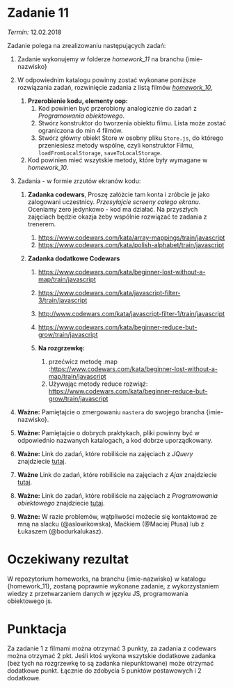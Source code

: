 # Zadanie 11
*Termin:* 12.02.2018

Zadanie polega na zrealizowaniu następujących zadań:

1. Zadanie wykonujemy w folderze *homework_11* na branchu {imie-nazwisko}
1. W odpowiednim katalogu powinny zostać wykonane poniższe rozwiązania zadań, rozwinięcie zadania z listą filmów [*homework_10*](../Movies-list-pureJS/homework_10.md),
    1. **Przerobienie kodu, elementy oop:**
        1. Kod powinien być przerobiony analogicznie do zadań z *Programowania obiektowego*.
        1. Stwórz konstruktor do tworzenia obiektu filmu. Lista może zostać ograniczona do min 4 filmów.
        1. Stwórz główny obiekt Store w osobny pliku `Store.js`, do którego przeniesiesz metody wspólne, czyli konstruktor Filmu, `loadFromLocalStorage`, `saveToLocalStorage`.
    1. Kod powinien mieć wszytskie metody, które były wymagane w *homework_10*.
1. Zadania - w formie zrzutów ekranów kodu:
    1. **Zadanka codewars**, Proszę załóżcie tam konta i zróbcie je jako zalogowani uczestnicy. *Przesyłajcie screeny całego ekranu*. Oceniamy zero jedynkowo - kod ma działać. Na przyszłych zajęciach będzie okazja żeby wspólnie rozwiązać te zadania z trenerem.
        1. https://www.codewars.com/kata/array-mappings/train/javascript
        1. https://www.codewars.com/kata/polish-alphabet/train/javascript

    1. **Zadanka dodatkowe Codewars**
        1. https://www.codewars.com/kata/beginner-lost-without-a-map/train/javascript
        1. https://www.codewars.com/kata/javascript-filter-3/train/javascript
        1. http://www.codewars.com/kata/javascript-filter-1/train/javascript
        1. https://www.codewars.com/kata/beginner-reduce-but-grow/train/javascript

        1. **Na rozgrzewkę:**
            1. przećwicz metodę .map :https://www.codewars.com/kata/beginner-lost-without-a-map/train/javascript
            1. Używając metody reduce rozwiąż: https://www.codewars.com/kata/beginner-reduce-but-grow/train/javascript

1. **Ważne:** Pamiętajcie o zmergowaniu `mastera` do swojego brancha {imie-nazwisko}.
1. **Ważne:** Pamiętajcie o dobrych praktykach, pliki powinny być w odpowiednio nazwanych katalogach, a kod dobrze uporządkowany.

1. **Ważne:** Link do zadań, które robiliście na zajęciach z *JQuery* znajdziecie [tutaj](https://github.com/infoshareacademy/jfdzs1-materialy-jquery/).
1. **Ważne**  Link do zadań, które robiliście na zajęciach z *Ajax* znajdziecie [tutaj](https://github.com/infoshareacademy/jfdzs1-materialy-ajax-promise/).
1. **Ważne:** Link do zadań, które robiliście na zajęciach z *Programowania obiektowego* znajdziecie [tutaj](https://github.com/infoshareacademy/jfdzs1-materialy-js-oop/).
1. **Ważne:** W razie problemów, wątpliwości możecie się kontaktować ze mną na slacku (@aslowikowska), Maćkiem (@Maciej Płusa) lub z Łukaszem (@bodurkalukasz).

# Oczekiwany rezultat
W repozytorium homeworks, na branchu {imie-nazwisko} w katalogu {homework_11}, zostaną poprawnie wykonane zadanie, z wykorzystaniem wiedzy z przetwarzaniem danych w języku JS, programowania obiektowego js.

# Punktacja
Za zadanie 1 z filmami można otrzymać 3 punkty, za zadania z codewars można otrzymać 2 pkt. Jeśli ktoś wykona wszytskie dodatkowe zadanka (bez tych na rozgrzewkę to są zadanka niepunktowane) może otrzymać dodatkowe punkt.
Łącznie do zdobycia 5 punktów postawowych i 2 dodatkowe.
